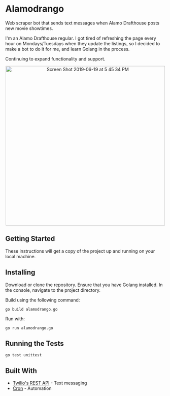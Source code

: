 # Alamodrango

Web scraper bot that sends text messages when Alamo Drafthouse posts new movie showtimes.

I'm an Alamo Drafthouse regular. I got tired of refreshing the page every hour on Mondays/Tuesdays when they update the listings, so I decided to make a bot to do it for me, and learn Golang in the process.

Continuing to expand functionality and support.

<p align="center"><img width="502" alt="Screen Shot 2019-06-19 at 5 45 34 PM" src="https://user-images.githubusercontent.com/44475953/59811201-a66ac480-92bd-11e9-967d-c54b5d8c6b4e.png"></p> 
 
## Getting Started
These instructions will get a copy of the project up and running on your local machine.

## Installing

Download or clone the repository. Ensure that you have Golang installed. In the console, navigate to the project directory. 

Build using the following command:
```
go build alamodrango.go
```
Run with:
```
go run alamodrango.go
```

## Running the Tests

```
go test unittest
```

## Built With

* [Twilio's REST API](https://www.twilio.com/) - Text messaging
* [Cron](https://github.com/robfig/cron) - Automation 
